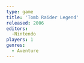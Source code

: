 ```yaml
---
type: game
title: 'Tomb Raider Legend'
released: 2006
editors: 
  -Nintendo
players: 1
genres:
  - Aventure
---
```

